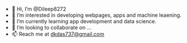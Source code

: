 - 👋 Hi, I’m @Dileep8272
- 👀 I’m interested in developing webpages, apps and machine leaening.
- 🌱 I’m currently learning app development and data science.
- 💞️ I’m looking to collaborate on ...
- 📫 Reach me at dkdas737@gmail.com

<!---
Dileep8272/Dileep8272 is a ✨ special ✨ repository because its `README.md` (this file) appears on your GitHub profile.
You can click the Preview link to take a look at your changes.
--->
